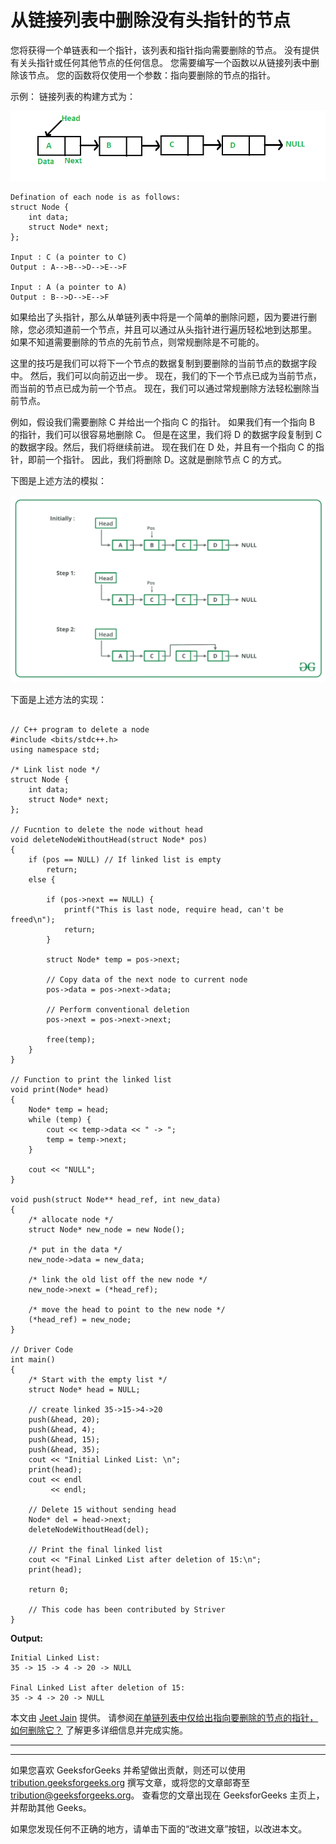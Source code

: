 # 从链接列表中删除没有头指针的节点

您将获得一个单链表和一个指针，该列表和指针指向需要删除的节点。 没有提供有关头指针或任何其他节点的任何信息。 您需要编写一个函数以从链接列表中删除该节点。 您的函数将仅使用一个参数：指向要删除的节点的指针。

示例：
链接列表的构建方式为：

![](img/d97a233bf3c89e80c46e6a3193e851d6.png)

```
Defination of each node is as follows: 
struct Node {
    int data;
    struct Node* next;
};

Input : C (a pointer to C)
Output : A-->B-->D-->E-->F

Input : A (a pointer to A)
Output : B-->D-->E-->F

```

如果给出了头指针，那么从单链列表中将是一个简单的删除问题，因为要进行删除，您必须知道前一个节点，并且可以通过从头指针进行遍历轻松地到达那里。 如果不知道需要删除的节点的先前节点，则常规删除是不可能的。

这里的技巧是我们可以将下一个节点的数据复制到要删除的当前节点的数据字段中。 然后，我们可以向前迈出一步。 现在，我们的下一个节点已成为当前节点，而当前的节点已成为前一个节点。 现在，我们可以通过常规删除方法轻松删除当前节点。

例如，假设我们需要删除 C 并给出一个指向 C 的指针。 如果我们有一个指向 B 的指针，我们可以很容易地删除 C。 但是在这里，我们将 D 的数据字段复制到 C 的数据字段。然后，我们将继续前进。 现在我们在 D 处，并且有一个指向 C 的指针，即前一个指针。 因此，我们将删除 D。这就是删除节点 C 的方式。

下图是上述方法的模拟：

![](img/eed20f426aedeeea1805eed4c3c90b0d.png)

下面是上述方法的实现：

```

// C++ program to delete a node 
#include <bits/stdc++.h> 
using namespace std; 

/* Link list node */
struct Node { 
    int data; 
    struct Node* next; 
}; 

// Fucntion to delete the node without head 
void deleteNodeWithoutHead(struct Node* pos) 
{ 
    if (pos == NULL) // If linked list is empty 
        return; 
    else { 

        if (pos->next == NULL) { 
            printf("This is last node, require head, can't be freed\n"); 
            return; 
        } 

        struct Node* temp = pos->next; 

        // Copy data of the next node to current node 
        pos->data = pos->next->data; 

        // Perform conventional deletion 
        pos->next = pos->next->next; 

        free(temp); 
    } 
} 

// Function to print the linked list 
void print(Node* head) 
{ 
    Node* temp = head; 
    while (temp) { 
        cout << temp->data << " -> "; 
        temp = temp->next; 
    } 

    cout << "NULL"; 
} 

void push(struct Node** head_ref, int new_data) 
{ 
    /* allocate node */
    struct Node* new_node = new Node(); 

    /* put in the data */
    new_node->data = new_data; 

    /* link the old list off the new node */
    new_node->next = (*head_ref); 

    /* move the head to point to the new node */
    (*head_ref) = new_node; 
} 

// Driver Code 
int main() 
{ 
    /* Start with the empty list */
    struct Node* head = NULL; 

    // create linked 35->15->4->20 
    push(&head, 20); 
    push(&head, 4); 
    push(&head, 15); 
    push(&head, 35); 
    cout << "Initial Linked List: \n"; 
    print(head); 
    cout << endl 
         << endl; 

    // Delete 15 without sending head 
    Node* del = head->next; 
    deleteNodeWithoutHead(del); 

    // Print the final linked list 
    cout << "Final Linked List after deletion of 15:\n"; 
    print(head); 

    return 0; 

    // This code has been contributed by Striver 
} 

```

**Output:**

```
Initial Linked List: 
35 -> 15 -> 4 -> 20 -> NULL

Final Linked List after deletion of 15:
35 -> 4 -> 20 -> NULL

```

本文由 [Jeet Jain](https://www.linkedin.com/in/jeetjain8/) 提供。 请参阅[在单链列表中仅给出指向要删除的节点的指针，如何删除它？](https://www.geeksforgeeks.org/in-a-linked-list-given-only-a-pointer-to-a-node-to-be-deleted-in-a-singly-linked-list-how-do-you-delete-it/) 了解更多详细信息并完成实施。



* * *

* * *

如果您喜欢 GeeksforGeeks 并希望做出贡献，则还可以使用 [tribution.geeksforgeeks.org](https://contribute.geeksforgeeks.org/) 撰写文章，或将您的文章邮寄至 tribution@geeksforgeeks.org。 查看您的文章出现在 GeeksforGeeks 主页上，并帮助其他 Geeks。

如果您发现任何不正确的地方，请单击下面的“改进文章”按钮，以改进本文。